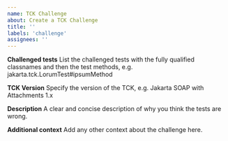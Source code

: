```yaml
---
name: TCK Challenge
about: Create a TCK Challenge
title: ''
labels: 'challenge'
assignees: ''
---
```

**Challenged tests**
List the challenged tests with the fully qualified classnames and then the test methods, e.g.
jakarta.tck.LorumTest#ipsumMethod

**TCK Version**
Specify the version of the TCK, e.g. Jakarta SOAP with Attachments 1.x

**Description**
A clear and concise description of why you think the tests are wrong.

**Additional context**
Add any other context about the challenge here.